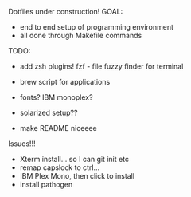 Dotfiles under construction!
GOAL:
- end to end setup of programming environment
- all done through Makefile commands

TODO:
- add zsh plugins! fzf - file fuzzy finder for terminal

- brew script for applications
- fonts? IBM monoplex?
- solarized setup??
- make README niceeee


Issues!!!
- Xterm install... so I can git init etc
- remap capslock to ctrl...
- IBM Plex Mono, then click to install
- install pathogen
